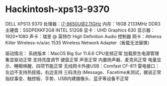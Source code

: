 # Hackintosh-xps13-9370

DELL XPS13 9370
处理器：i7-8650U@2.11GHz
内存：16GB 2133MHz DDR3
主硬盘：SSDPEKKF2G8 INTEL 512GB
显卡：UHD Graphics 630
显示器：1920*1080
声卡：瑞昱 @ 英特尔 High Definition Audio 控制器
网卡：Atheros Killer Wireless-n/a/ac 1535 Wireless Network Adapter（板载无法替换）

驱动情况：
系统版本：MacOS Big Sur 11.6.6
CPU变频正常
加载原生电源管理
集显驱动正常
支持亮度调节
键盘正常
声音正常
内置扬声器、麦克风正常
电量显示、睡眠唤醒、四项节能正常
无线网卡外接USB：Comfast CF-811
雷电接口：左边不支持热拔插，右边支持
三码洗白 iMessage、Facetime未测试，据说正常
指纹事变、触控板、手势、USB内建摄像头、蓝牙等设备不正常

